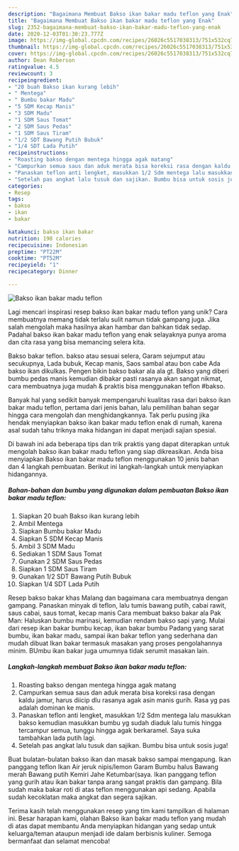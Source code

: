 ```yaml
---
description: "Bagaimana Membuat Bakso ikan bakar madu teflon yang Enak"
title: "Bagaimana Membuat Bakso ikan bakar madu teflon yang Enak"
slug: 2352-bagaimana-membuat-bakso-ikan-bakar-madu-teflon-yang-enak
date: 2020-12-03T01:30:23.777Z
image: https://img-global.cpcdn.com/recipes/26026c5517038313/751x532cq70/bakso-ikan-bakar-madu-teflon-foto-resep-utama.jpg
thumbnail: https://img-global.cpcdn.com/recipes/26026c5517038313/751x532cq70/bakso-ikan-bakar-madu-teflon-foto-resep-utama.jpg
cover: https://img-global.cpcdn.com/recipes/26026c5517038313/751x532cq70/bakso-ikan-bakar-madu-teflon-foto-resep-utama.jpg
author: Dean Roberson
ratingvalue: 4.5
reviewcount: 3
recipeingredient:
- "20 buah Bakso ikan kurang lebih"
- " Mentega"
- " Bumbu bakar Madu"
- "5 SDM Kecap Manis"
- "3 SDM Madu"
- "1 SDM Saus Tomat"
- "2 SDM Saus Pedas"
- "1 SDM Saus Tiram"
- "1/2 SDT Bawang Putih Bubuk"
- "1/4 SDT Lada Putih"
recipeinstructions:
- "Roasting bakso dengan mentega hingga agak matang"
- "Campurkan semua saus dan aduk merata bisa koreksi rasa dengan kaldu jamur, harus diicip dlu rasanya agak asin manis gurih. Rasa yg pas adalah dominan ke manis."
- "Panaskan teflon anti lengket, masukkan 1/2 Sdm mentega lalu masukkan bakso kemudian masukkan bumbu yg sudah diaduk lalu tumis hingga tercampur semua, tunggu hingga agak berkaramel. Saya suka tambahkan lada putih lagi."
- "Setelah pas angkat lalu tusuk dan sajikan. Bumbu bisa untuk sosis juga!"
categories:
- Resep
tags:
- bakso
- ikan
- bakar

katakunci: bakso ikan bakar 
nutrition: 198 calories
recipecuisine: Indonesian
preptime: "PT22M"
cooktime: "PT52M"
recipeyield: "1"
recipecategory: Dinner

---
```



![Bakso ikan bakar madu teflon](https://img-global.cpcdn.com/recipes/26026c5517038313/751x532cq70/bakso-ikan-bakar-madu-teflon-foto-resep-utama.jpg)

Lagi mencari inspirasi resep bakso ikan bakar madu teflon yang unik? Cara membuatnya memang tidak terlalu sulit namun tidak gampang juga. Jika salah mengolah maka hasilnya akan hambar dan bahkan tidak sedap. Padahal bakso ikan bakar madu teflon yang enak selayaknya punya aroma dan cita rasa yang bisa memancing selera kita.

Bakso bakar teflon. bakso atau sesuai selera, Garam sejumput atau secukupnya, Lada bubuk, Kecap manis, Saos sambal atau bon cabe Ada bakso ikan dikulkas. Pengen bikin bakso bakar ala ala gt. Bakso yang diberi bumbu pedas manis kemudian dibakar pasti rasanya akan sangat nikmat, cara membuatnya juga mudah &amp; praktis bisa menggunakan teflon #bakso.

Banyak hal yang sedikit banyak mempengaruhi kualitas rasa dari bakso ikan bakar madu teflon, pertama dari jenis bahan, lalu pemilihan bahan segar hingga cara mengolah dan menghidangkannya. Tak perlu pusing jika hendak menyiapkan bakso ikan bakar madu teflon enak di rumah, karena asal sudah tahu triknya maka hidangan ini dapat menjadi sajian spesial.


Di bawah ini ada beberapa tips dan trik praktis yang dapat diterapkan untuk mengolah bakso ikan bakar madu teflon yang siap dikreasikan. Anda bisa menyiapkan Bakso ikan bakar madu teflon menggunakan 10 jenis bahan dan 4 langkah pembuatan. Berikut ini langkah-langkah untuk menyiapkan hidangannya.

<!--inarticleads1-->

##### Bahan-bahan dan bumbu yang digunakan dalam pembuatan Bakso ikan bakar madu teflon:

1. Siapkan 20 buah Bakso ikan kurang lebih
1. Ambil  Mentega
1. Siapkan  Bumbu bakar Madu
1. Siapkan 5 SDM Kecap Manis
1. Ambil 3 SDM Madu
1. Sediakan 1 SDM Saus Tomat
1. Gunakan 2 SDM Saus Pedas
1. Siapkan 1 SDM Saus Tiram
1. Gunakan 1/2 SDT Bawang Putih Bubuk
1. Siapkan 1/4 SDT Lada Putih


Resep bakso bakar khas Malang dan bagaimana cara membuatnya dengan gampang. Panaskan minyak di teflon, lalu tumis bawang putih, cabai rawit, saus cabai, saus tomat, kecap manis Cara membuat bakso bakar ala Pak Man: Haluskan bumbu marinasi, kemudian rendam bakso sapi yang. Mulai dari resep ikan bakar bumbu kecap, ikan bakar bumbu Padang yang sarat bumbu, ikan bakar madu, sampai ikan bakar teflon yang sederhana dan mudah dibuat Ikan bakar termasuk masakan yang proses pengolahannya minim. BUmbu ikan bakar juga umumnya tidak serumit masakan lain. 

<!--inarticleads2-->

##### Langkah-langkah membuat Bakso ikan bakar madu teflon:

1. Roasting bakso dengan mentega hingga agak matang
1. Campurkan semua saus dan aduk merata bisa koreksi rasa dengan kaldu jamur, harus diicip dlu rasanya agak asin manis gurih. Rasa yg pas adalah dominan ke manis.
1. Panaskan teflon anti lengket, masukkan 1/2 Sdm mentega lalu masukkan bakso kemudian masukkan bumbu yg sudah diaduk lalu tumis hingga tercampur semua, tunggu hingga agak berkaramel. Saya suka tambahkan lada putih lagi.
1. Setelah pas angkat lalu tusuk dan sajikan. Bumbu bisa untuk sosis juga!


Buat bulatan-bulatan bakso ikan dan masak bakso sampai mengapung. Ikan panggang teflon Ikan Air jeruk nipis/lemon Garam Bumbu halus Bawang merah Bawang putih Kemiri Jahe Ketumbar(saya. Ikan panggang teflon yang gurih atau ikan bakar tanpa arang sangat praktis dan gampang. Bila sudah maka bakar roti di atas teflon menggunakan api sedang. Apabila sudah kecoklatan maka angkat dan segera sajikan. 

Terima kasih telah menggunakan resep yang tim kami tampilkan di halaman ini. Besar harapan kami, olahan Bakso ikan bakar madu teflon yang mudah di atas dapat membantu Anda menyiapkan hidangan yang sedap untuk keluarga/teman ataupun menjadi ide dalam berbisnis kuliner. Semoga bermanfaat dan selamat mencoba!
